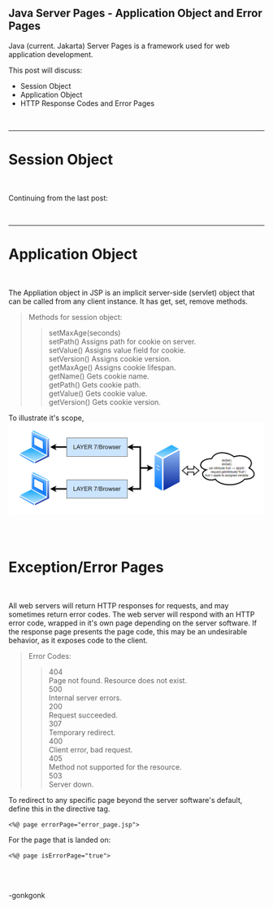 ## Java Server Pages - Application Object and Error Pages

Java (current. Jakarta) Server Pages is a framework used for web application development.

This post will discuss:
* Session Object
* Application Object
* HTTP Response Codes and Error Pages

<br>

---
# Session Object
<br>

Continuing from the last post:


<br>

---
# Application Object
<br>

The Appliation object in JSP is an implicit server-side (servlet) object that can be called from any client instance. It has get, set, remove methods.

>Methods for session object:
>>setMaxAge(seconds)
<br>setPath()
Assigns path for cookie on server.
<br>setValue()
Assigns value field for cookie.
<br>setVersion()
Assigns cookie version.
<br>getMaxAge()
Assigns cookie lifespan.
<br>getName()
Gets cookie name.
<br>getPath()
Gets cookie path.
<br>getValue()
Gets cookie value.
<br>getVersion()
Gets cookie version.

To illustrate it's scope,
<img src="https://raw.githubusercontent.com/gonkmetrics/gonkmetrics.github.io/main/_posts/_img/jsp3.png" style="display: block; margin-left: auto; margin-right: auto;"><br>




<br>

# Exception/Error Pages
<br>

All web servers will return HTTP responses for requests, and may sometimes return error codes. The web server will respond with an HTTP error code, wrapped in it's own page depending on the server software. If the response page presents the page code, this may be an undesirable behavior, as it exposes code to the client.

>Error Codes:
>>404
<br>Page not found. Resource does not exist.
<br>500
<br>Internal server errors.
<br>200
<br>Request succeeded.
<br>307
<br>Temporary redirect.
<br>400
<br>Client error, bad request.
<br>405
<br>Method not supported for the resource.
<br>503
<br>Server down.

To redirect to any specific page beyond the server software's default, define this in the directive tag.
<pre><code class="language-java"><%@ page errorPage="error_page.jsp">
</code></pre>
For the page that is landed on:
<pre><code class="language-java"><%@ page isErrorPage="true">
</code></pre>
<br>



<br>

-gonkgonk
